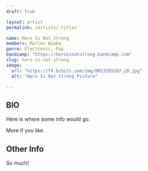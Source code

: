 ```yaml
---
draft: true

layout: artist
permalink: /artists/:title/

name: Hero Is Not Strong
members: Marlon Wiebe
genre: Electronic, Pop
bandcamp: "https://heroisnotstrong.bandcamp.com"
slug: hero-is-not-strong
image:
  url: "https://f4.bcbits.com/img/0013265207_20.jpg"
  alt: "Hero Is Not Strong Picture"

---
```


## BIO

<p>Here is where some info would go.</p>

<p>More if you like.</p>

## Other Info

<p>So much!</p>